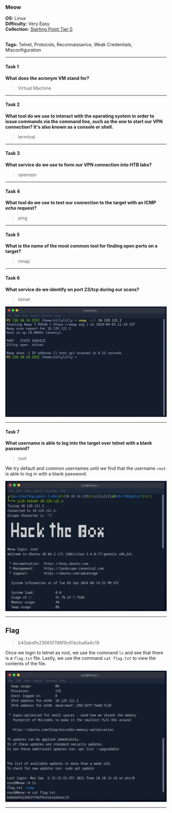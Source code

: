 ### Meow

**OS:** Linux<br>
**Difficulty:** Very Easy<br>
**Collection:** [Starting Point Tier 0](/StartingPoint/Tier0/)<br><br>

**Tags:** Telnet, Protocols, Reconnaissance, Weak Credentials, Misconfiguration

---

#### Task 1

**What does the acronym VM stand for?**

> Virtual Machine

---

#### Task 2

**What tool do we use to interact with the operating system in order to issue commands via the command line, such as the one to start our VPN connection? It's also known as a console or shell.**

> terminal

---

#### Task 3

**What service do we use to form our VPN connection into HTB labs?**

> openvpn

---

#### Task 4

**What tool do we use to test our connection to the target with an ICMP echo request?**

> ping

---

#### Task 5

**What is the name of the most common tool for finding open ports on a target?**

> nmap

---

#### Task 6

**What service do we identify on port 23/tcp during our scans?**

> telnet

![Nmap](nmap.png)

---

#### Task 7

**What username is able to log into the target over telnet with a blank password?**

> root

We try default and common usernames until we find that the username `root` is able to log in with a blank password.

![login](login.png)

---

## Flag

> b40abdfe23665f766f9c61ecba8a4c19

Once we login to telnet as root, we use the command `ls` and see that there is a `flag.txt` file. Lastly, we use the command `cat flag.txt` to view the contents of the file.

![flag](flag.png)

---